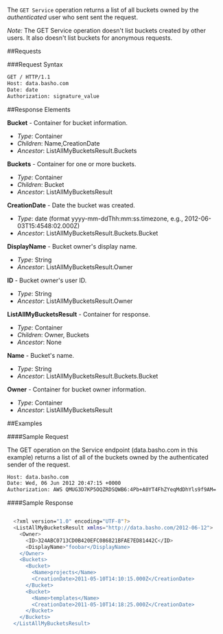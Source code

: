 The `GET Service` operation returns a list of all buckets owned by the *authenticated* user who sent sent the request.

*Note:* The GET Service operation doesn't list buckets created by other users. It also doesn't list buckets for anonymous requests.

##Requests

###Request Syntax

```bash
GET / HTTP/1.1
Host: data.basho.com
Date: date
Authorization: signature_value
```

##Response Elements

**Bucket** - Container for bucket information.


* *Type*: Container
* *Children*: Name,CreationDate
* *Ancestor*: ListAllMyBucketsResult.Buckets


**Buckets** - Container for one or more buckets.


* *Type*: Container
* *Children*: Bucket
* *Ancestor*: ListAllMyBucketsResult


**CreationDate** - Date the bucket was created.


* *Type*: date (format yyyy-mm-ddThh:mm:ss.timezone, e.g., 2012-06-03T15:4548:02.000Z)
* *Ancestor*: ListAllMyBucketsResult.Buckets.Bucket


**DisplayName** - Bucket owner's display name.


* *Type*: String
* *Ancestor*: ListAllMyBucketsResult.Owner


**ID** - Bucket owner's user ID.


* *Type*: String
* *Ancestor*: ListAllMyBucketsResult.Owner


**ListAllMyBucketsResult** - Container for response.


* *Type*: Container
* *Children*: Owner, Buckets
* *Ancestor*: None


**Name** - Bucket's name.


* *Type*: String
* *Ancestor*: ListAllMyBucketsResult.Buckets.Bucket


**Owner** - Container for bucket owner information.


* *Type*: Container
* *Ancestor*: ListAllMyBucketsResult


##Examples

####Sample Request

The GET operation on the Service endpoint (data.basho.com in this example) returns a list of all of the buckets owned by the authenticated sender of the request.

```bash
Host: data.basho.com
Date: Wed, 06 Jun 2012 20:47:15 +0000
Authorization: AWS QMUG3D7KP5OQZRDSQWB6:4Pb+A0YT4FhZYeqMdDhYls9f9AM=
```

####Sample Response

```bash

  <?xml version="1.0" encoding="UTF-8"?>
  <ListAllMyBucketsResult xmlns="http://data.basho.com/2012-06-12">
    <Owner>
      <ID>324ABC0713CD0B420EFC086821BFAE7ED81442C</ID>
      <DisplayName>"foobar</DisplayName>
    </Owner>
    <Buckets>
      <Bucket>
        <Name>projects</Name>
        <CreationDate>2011-05-10T14:10:15.000Z</CreationDate>
      </Bucket>
      <Bucket>
        <Name>templates</Name>
        <CreationDate>2011-05-10T14:18:25.000Z</CreationDate>
      </Bucket>
    </Buckets>
  </ListAllMyBucketsResult>
```